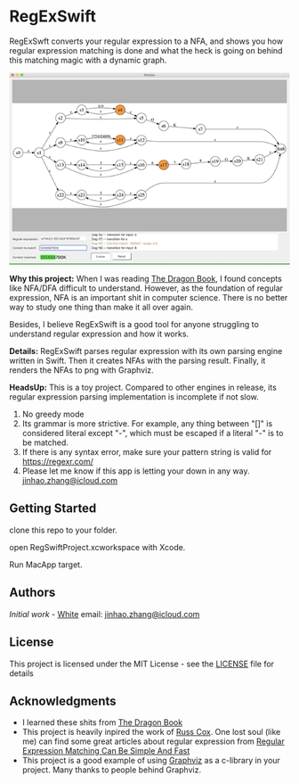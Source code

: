 # RegExSwift

RegExSwft converts your regular expression to a NFA, and shows you how regular expression matching is done and what the heck is going on behind this matching magic with a dynamic graph.

![](example.gif)

**Why this project:**
When I was reading [The Dragon Book](https://en.wikipedia.org/wiki/Compilers:_Principles,_Techniques,_and_Tools), I found concepts like NFA/DFA difficult to understand. However, as the foundation of regular expression, NFA is an important shit in computer science. There is no better way to study one thing than make it all over again.

Besides, I believe RegExSwift is a good tool for anyone struggling to understand regular expression and how it works.

**Details:**
RegExSwift parses regular expression with its own parsing engine written in Swift. Then it creates NFAs with the parsing result. Finally, it renders the NFAs to png with Graphviz.

**HeadsUp:**
This is a toy project. Compared to other engines in release, its regular expression parsing implementation is incomplete if not slow.
1. No greedy mode
2. Its grammar is more strictive. For example, any thing between "[]" is considered literal except "-", which must be escaped if a literal "-" is to be matched.
3. If there is any syntax error, make sure your pattern string is valid for https://regexr.com/
4. Please let me know if this app is letting your down in any way. jinhao.zhang@icloud.com


## Getting Started

clone this repo to your folder.

open RegSwiftProject.xcworkspace with Xcode.

Run MacApp target.

## Authors

*Initial work* - [White](https://github.com/White-White)  email: jinhao.zhang@icloud.com

## License

This project is licensed under the MIT License - see the [LICENSE](LICENSE) file for details

## Acknowledgments

* I learned these shits from [The Dragon Book](https://en.wikipedia.org/wiki/Compilers:_Principles,_Techniques,_and_Tools)
* This project is heavily inpired the work of [Russ Cox](https://swtch.com/~rsc/). One lost soul (like me) can find some great articles about regular expression from [Regular Expression Matching Can Be Simple And Fast](https://swtch.com/~rsc/regexp/regexp1.html)
* This project is a good example of using [Graphviz](https://www.graphviz.org/) as a c-library in your project. Many thanks to people behind Graphviz.

